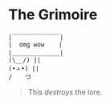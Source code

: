 # The Grimoire


```
|￣￣￣￣￣￣￣￣|
|  omg wow    |
|＿＿＿＿＿＿＿＿|
(\__/) ||
(•ㅅ•) ||
/ 　 づ
```
> This _destroys_ the lore.
